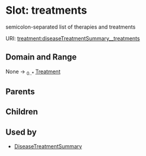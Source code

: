 
# Slot: treatments


semicolon-separated list of therapies and treatments

URI: [treatment:diseaseTreatmentSummary__treatments](http://w3id.org/ontogpt/treatments/diseaseTreatmentSummary__treatments)


## Domain and Range

None &#8594;  <sub>0..\*</sub> [Treatment](Treatment.md)

## Parents


## Children


## Used by

 * [DiseaseTreatmentSummary](DiseaseTreatmentSummary.md)
